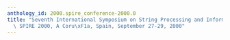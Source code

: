```yaml
---
anthology_id: 2000.spire_conference-2000.0
title: "Seventh International Symposium on String Processing and Information Retrieval,\
  \ SPIRE 2000, A Coru\xF1a, Spain, September 27-29, 2000"
---
```

